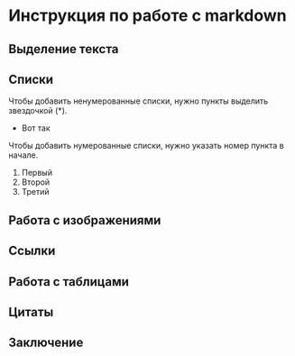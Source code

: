 # Инструкция по работе с markdown

## Выделение текста

## Списки

Чтобы добавить ненумерованные списки, нужно пункты выделить звездочкой (*).

* Вот так

Чтобы добавить нумерованные списки, нужно указать номер пункта в начале.

1. Первый
2. Второй
3. Третий

## Работа с изображениями

## Ссылки

## Работа с таблицами

## Цитаты

## Заключение